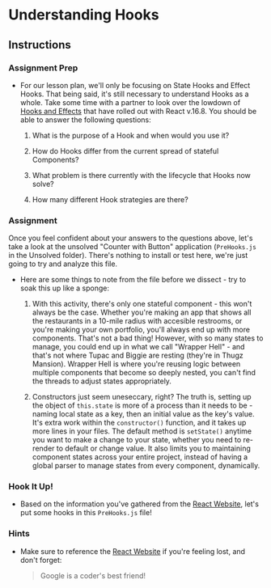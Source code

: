 # Understanding Hooks

## Instructions

### Assignment Prep

* For our lesson plan, we'll only be focusing on State Hooks and Effect Hooks. That being said, it's still necessary to understand Hooks as a whole. Take some time with a partner to look over the lowdown of [Hooks and Effects](https://reactjs.org/docs/hooks-intro.html) that have rolled out with React v.16.8. You should be able to answer the following questions:

  1. What is the purpose of a Hook and when would you use it?

  2. How do Hooks differ from the current spread of stateful Components?

  3. What problem is there currently with the lifecycle that Hooks now solve?
  
  4. How many different Hook strategies are there?

### Assignment

Once you feel confident about your answers to the questions above, let's take a look at the unsolved "Counter with Button" application (`PreHooks.js` in the Unsolved folder). There's nothing to install or test here, we're just going to try and analyze this file.

* Here are some things to note from the file before we dissect - try to soak this up like a sponge:

  1. With this activity, there's only one stateful component - this won't always be the case. Whether you're making an app that shows all the restaurants in a 10-mile radius with accesible restrooms, or you're making your own portfolio, you'll always end up with more components. That's not a bad thing! However, with so many states to manage, you could end up in what we call "Wrapper Hell" - and that's not where Tupac and Biggie are resting (they're in Thugz Mansion). Wrapper Hell is where you're reusing logic between multiple components that become so deeply nested, you can't find the threads to adjust states appropriately.
  
  2. Constructors just seem uneseccary, right? The truth is, setting up the object of `this.state` is more of a process than it needs to be - naming local state as a key, then an initial value as the key's value. It's extra work within the `constructor()` function, and it takes up more lines in your files. The default method is `setState()` anytime you want to make a change to your state, whether you need to re-render to default or change value. It also limits you to maintaining component states across your entire project, instead of having a global parser to manage states from every component, dynamically.
  
### Hook It Up!
  
* Based on the information you've gathered from the [React Website](https://reactjs.org/docs/hooks-intro.html), let's put some hooks in this `PreHooks.js` file!
  
### Hints
  
* Make sure to reference the [React Website](https://reactjs.org/docs/hooks-intro.html) if you're feeling lost, and don't forget:
  > Google is a coder's best friend!
